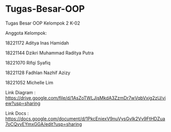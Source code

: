 # Tugas-Besar-OOP
Tugas Besar OOP Kelompok 2 K-02

Anggota Kelompok:

18221172	Aditya Inas Hamidah

18221144	Dzikri Muhammad Raditya Putra

18221070	Rifqi Syafiq

18221128	Fadhlan Nazhif Azizy

18221052	Michelle Lim

Link Diagram : https://drive.google.com/file/d/1AsZoTWLJjsMkdA3ZzmDr7wVqbVxig2zU/view?usp=sharing

Link Docs : https://docs.google.com/document/d/1PkcEniexV9nuVysGvIk2Vv9FtHDZua7oCQvvEYmxGGA/edit?usp=sharing
